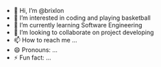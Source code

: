 - 👋 Hi, I’m @brixlon
- 👀 I’m interested in coding and playing basketball
- 🌱 I’m currently learning Software Engineering
- 💞️ I’m looking to collaborate on project developing
- 📫 How to reach me ...
- 😄 Pronouns: ...
- ⚡ Fun fact: ...

<!---
brixlon/brixlon is a ✨ special ✨ repository because its `README.md` (this file) appears on your GitHub profile.
You can click the Preview link to take a look at your changes.
--->
